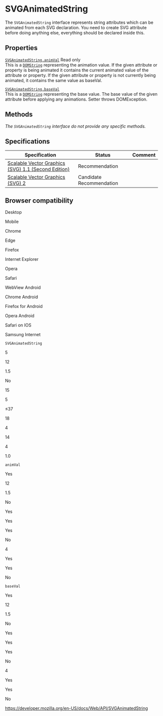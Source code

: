 SVGAnimatedString
=================

The `SVGAnimatedString` interface represents string attributes which can be animated from each SVG declaration. You need to create SVG attribute before doing anything else, everything should be declared inside this.

Properties
----------

 [`SVGAnimatedString.animVal`](svganimatedstring/animval) <span class="badge inline readonly">Read only </span>   
This is a [`DOMString`](domstring) representing the animation value. <span class="field"><span class="_animVal doc">If the given attribute or property is being animated it contains the current animated value of the attribute or property. If the given attribute or property is not currently being animated, it contains the same value as </span></span>baseVal<span class="field"><span class="_animVal doc">.</span></span>

[`SVGAnimatedString.baseVal`](svganimatedstring/baseval)  
This is a [`DOMString`](domstring) representing the base value. <span class="field"><span class="_baseVal doc">The base value of the given attribute before applying any animations. Setter throws DOMException.</span></span>

Methods
-------

*The `SVGAnimatedString` interface do not provide any specific methods.*

Specifications
--------------

<table><thead><tr class="header"><th>Specification</th><th>Status</th><th>Comment</th></tr></thead><tbody><tr class="odd"><td><a href="https://www.w3.org/TR/SVG11/types.html#InterfaceSVGAnimatedString">Scalable Vector Graphics (SVG) 1.1 (Second Edition)</a></td><td><span class="spec-rec">Recommendation</span></td><td></td></tr><tr class="even"><td><a href="https://svgwg.org/svg2-draft/types.html#InterfaceSVGAnimatedString">Scalable Vector Graphics (SVG) 2</a></td><td><span class="spec-cr">Candidate Recommendation</span></td><td></td></tr></tbody></table>

Browser compatibility
---------------------

Desktop

Mobile

Chrome

Edge

Firefox

Internet Explorer

Opera

Safari

WebView Android

Chrome Android

Firefox for Android

Opera Android

Safari on IOS

Samsung Internet

`SVGAnimatedString`

5

12

1.5

No

15

5

≤37

18

4

14

4

1.0

`animVal`

Yes

12

1.5

No

Yes

Yes

Yes

No

4

Yes

Yes

No

`baseVal`

Yes

12

1.5

No

Yes

Yes

Yes

No

4

Yes

Yes

No

<a href="https://developer.mozilla.org/en-US/docs/Web/API/SVGAnimatedString" class="_attribution-link">https://developer.mozilla.org/en-US/docs/Web/API/SVGAnimatedString</a>
